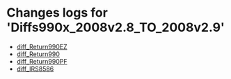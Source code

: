 # Changes logs for 'Diffs990x_2008v2.8_TO_2008v2.9'

* [diff_Return990EZ](diff_Return990EZ.xsd.html)
* [diff_Return990](diff_Return990.xsd.html)
* [diff_Return990PF](diff_Return990PF.xsd.html)
* [diff_IRS8586](diff_IRS8586.xsd.html)
